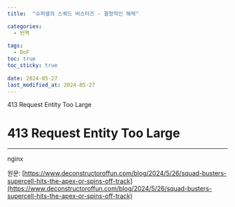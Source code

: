 ```yaml
---
title:  "슈퍼셀의 스쿼드 버스터즈 - 결정적인 해체"

categories:
  - 번역
  
tags:
  - DoF
toc: true
toc_sticky: true
 
date: 2024-05-27
last_modified_at: 2024-05-27
---
```

413 Request Entity Too Large

# 413 Request Entity Too Large

* * *

nginx

원문: [https://www.deconstructoroffun.com/blog/2024/5/26/squad-busters-supercell-hits-the-apex-or-spins-off-track](https://www.deconstructoroffun.com/blog/2024/5/26/squad-busters-supercell-hits-the-apex-or-spins-off-track)